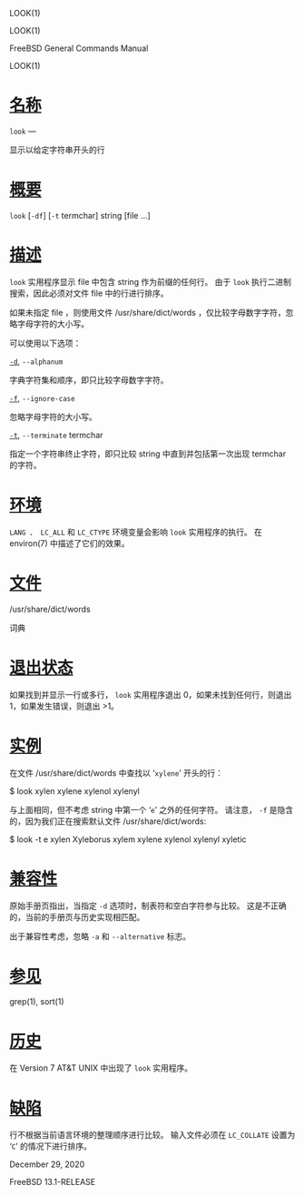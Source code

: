   LOOK(1)  

LOOK(1)

FreeBSD General Commands Manual

LOOK(1)

[名称](#__u540D___u79F0_)
=======================

`look` —

显示以给定字符串开头的行

[概要](#__u6982___u8981_)
=======================

`look` \[`-df`\] \[`-t` termchar\] string \[file ...\]

[描述](#__u63CF___u8FF0_)
=======================

`look` 实用程序显示 file 中包含 string 作为前缀的任何行。 由于 `look` 执行二进制搜索，因此必须对文件 file 中的行进行排序。

如果未指定 file ，则使用文件 /usr/share/dict/words ，仅比较字母数字字符，忽略字母字符的大小写。

可以使用以下选项：

[`-d`](#d), `--alphanum`

字典字符集和顺序，即只比较字母数字字符。

[`-f`](#f), `--ignore-case`

忽略字母字符的大小写。

[`-t`](#t), `--terminate` termchar

指定一个字符串终止字符，即只比较 string 中直到并包括第一次出现 termchar 的字符。

[环境](#__u73AF___u5883_)
=======================

`LANG 、 LC_ALL` 和 `LC_CTYPE` 环境变量会影响 `look` 实用程序的执行。 在 environ(7) 中描述了它们的效果。

[文件](#__u6587___u4EF6_)
=======================

/usr/share/dict/words

词典

[退出状态](#__u9000___u51FA___u72B6___u6001_)
=========================================

如果找到并显示一行或多行， `look` 实用程序退出 0，如果未找到任何行，则退出 1，如果发生错误，则退出 >1。

[实例](#__u5B9E___u4F8B_)
=======================

在文件 /usr/share/dict/words 中查找以 ‘`xylene`’ 开头的行：

$ look xylen xylene xylenol xylenyl 

与上面相同，但不考虑 string 中第一个 ‘`e`’ 之外的任何字符。 请注意， `-f` 是隐含的，因为我们正在搜索默认文件 /usr/share/dict/words:

$ look -t e xylen Xyleborus xylem xylene xylenol xylenyl xyletic 

[兼容性](#__u517C___u5BB9___u6027_)
================================

原始手册页指出，当指定 `-d` 选项时，制表符和空白字符参与比较。 这是不正确的，当前的手册页与历史实现相匹配。

出于兼容性考虑，忽略 `-a` 和 `--alternative` 标志。

[参见](#__u53C2___u89C1_)
=======================

grep(1), sort(1)

[历史](#__u5386___u53F2_)
=======================

在 Version 7 AT&T UNIX 中出现了 `look` 实用程序。

[缺陷](#__u7F3A___u9677_)
=======================

行不根据当前语言环境的整理顺序进行比较。 输入文件必须在 `LC_COLLATE` 设置为 ‘`C`’ 的情况下进行排序。

December 29, 2020

FreeBSD 13.1-RELEASE